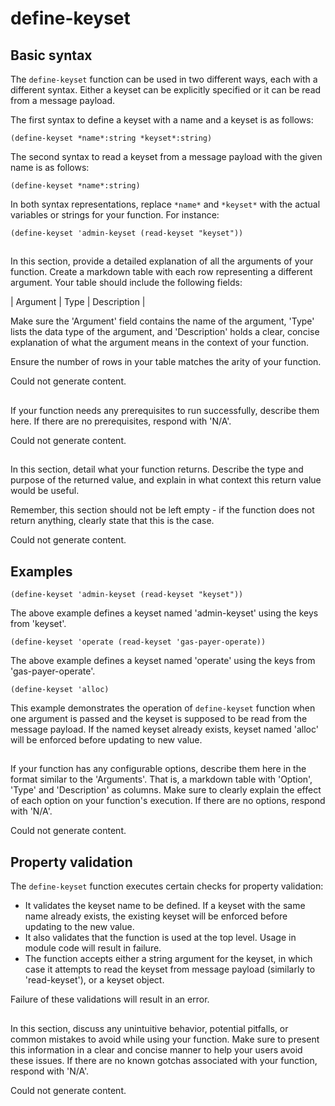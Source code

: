 # define-keyset

## Basic syntax

The `define-keyset` function can be used in two different ways, each with a different syntax. Either a keyset can be explicitly specified or it can be read from a message payload. 

The first syntax to define a keyset with a name and a keyset is as follows:

```pact
(define-keyset *name*:string *keyset*:string)
```

The second syntax to read a keyset from a message payload with the given name is as follows:

```pact
(define-keyset *name*:string)
```

In both syntax representations, replace `*name*` and `*keyset*` with the actual variables or strings for your function. For instance:

```pact
(define-keyset 'admin-keyset (read-keyset "keyset"))
```

## 
In this section, provide a detailed explanation of all the arguments of your function. Create a markdown table with each row representing a different argument. Your table should include the following fields:

| Argument | Type | Description |

Make sure the 'Argument' field contains the name of the argument, 'Type' lists the data type of the argument, and 'Description' holds a clear, concise explanation of what the argument means in the context of your function. 

Ensure the number of rows in your table matches the arity of your function. 


Could not generate content.
## 
If your function needs any prerequisites to run successfully, describe them here. If there are no prerequisites, respond with 'N/A'.


Could not generate content.
## 
In this section, detail what your function returns. Describe the type and purpose of the returned value, and explain in what context this return value would be useful. 

Remember, this section should not be left empty - if the function does not return anything, clearly state that this is the case.


Could not generate content.
## Examples

```pact
(define-keyset 'admin-keyset (read-keyset "keyset"))
```
The above example defines a keyset named 'admin-keyset' using the keys from 'keyset'.

```pact
(define-keyset 'operate (read-keyset 'gas-payer-operate))
```
The above example defines a keyset named 'operate' using the keys from 'gas-payer-operate'.

```pact
(define-keyset 'alloc)
```
This example demonstrates the operation of `define-keyset` function when one argument is passed and the keyset is supposed to be read from the message payload. If the named keyset already exists, keyset named 'alloc' will be enforced before updating to new value.

## 
If your function has any configurable options, describe them here in the format similar to the 'Arguments'. That is, a markdown table with 'Option', 'Type' and 'Description' as columns. Make sure to clearly explain the effect of each option on your function's execution. If there are no options, respond with 'N/A'.


Could not generate content.
## Property validation

The `define-keyset` function executes certain checks for property validation:

- It validates the keyset name to be defined. If a keyset with the same name already exists, the existing keyset will be enforced before updating to the new value. 
- It also validates that the function is used at the top level. Usage in module code will result in failure.
- The function accepts either a string argument for the keyset, in which case it attempts to read the keyset from message payload (similarly to 'read-keyset'), or a keyset object. 

Failure of these validations will result in an error.

## 
In this section, discuss any unintuitive behavior, potential pitfalls, or common mistakes to avoid while using your function. Make sure to present this information in a clear and concise manner to help your users avoid these issues. If there are no known gotchas associated with your function, respond with 'N/A'.


Could not generate content.
